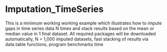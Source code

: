 # Imputation_TimeSeries

This is a minimum working working example which illustrates how to impute gaps in time series data N times and stack results based on the mean or median value in 1 final dataset. All required packages will be downloaded automatically, N = 1,000 imputed datasets, fast stacking of results via data.table functions, program benchmarks time 

